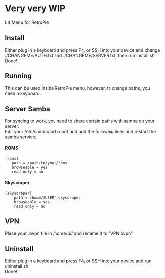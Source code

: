 # Very very WIP

L4 Menu for RetroPie

## Install
Either plug in a keyboard and press F4, or SSH into your device and change ./CHANGEME/AUTH.txt and ./CHANGEME/SERVER.txt, then run install.sh  
Done!

## Running
This can be used inside RetroPie menu, however, to change paths, you need a keyboard.

## Server Samba
For syncing to work, you need to share certain paths with samba on your server.  
Edit your /etc/samba/smb.conf and add the following lines and restart the samba service;

#### ROMS
```
[roms]
   path = /path/to/your/roms
   browseable = yes
   read only = no
```

#### Skyscraper
```
[skyscraper]
    path = /home/$USER/.skyscraper
    browseable = yes
    read only = no
```

## VPN
Place your .ovpn file in /home/pi/ and rename it to "VPN.ovpn"

## Uninstall
Either plug in a keyboard and press F4, or SSH into your device and run uninstall.sh  
Done!
